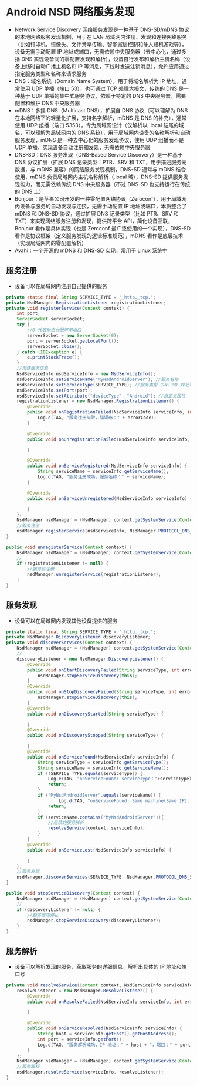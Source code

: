 # Android NSD 网络服务发现
- Network Service Discovery 网络服务发现是一种基于 DNS-SD/​​mDNS 协议的本地网络服务发现机制，用于在 LAN 局域网内注册、发现和连接网络服务（比如打印机、摄像头、文件共享传输、智能家居控制和多人联机游戏等），设备无需手动配置 IP 地址或端口，无需依赖中央服务器（去中心化，通过多播 DNS 实现设备间的零配置发现和解析），设备自行发布和解析主机名称（设备上线时自动广播主机名和 IP 等消息，下线时发送注销消息），允许应用通过指定服务类型和名称来请求服务 
- DNS：域名系统（Domain Name System），用于将域名解析为 IP 地址，通常使用 UDP 单播（端口 53），也可通过 TCP 处理大报文，传统的 DNS 是一种基于 UDP 单播的集中式服务协议，依赖于特定的 DNS 中央服务器，需要配置和维护 DNS 中央服务器
- mDNS：多播 DNS（Multicast DNS），扩展自 DNS 协议（可以理解为 DNS 在本地网络下的轻量化扩展，支持名字解析，mDNS 是 DNS 的补充），通常使用 UDP 组播（端口 5353），专为局域网设计（仅解析以 .local 结尾的域名，可以理解为局域网内的 DNS 系统），用于局域网内设备的名称解析和自动服务发现，mDNS 是一种去中心化的服务发现协议，使用 UDP 组播而不是 UDP 单播，实现设备自动注册和发现，无需依赖中央服务器
- DNS-SD：DNS 服务发现（DNS-Based Service Discovery）是一种基于 DNS 协议扩展（扩展 DNS 记录类型：PTR、SRV 和 TXT，用于描述服务元数据，与 mDNS 兼容）的网络服务发现机制，DNS-SD 通常与 mDNS 结合使用，mDNS 负责局域网内主机名称解析（.local 域），DNS-SD 提供服务发现能力，而无需依赖传统 DNS 中央服务器（不过 DNS-SD 也支持运行在传统的 DNS 上）
- Bonjour：是苹果公司开发的一种零配置网络协议（Zeroconf），用于局域网内设备与服务的自动发现与连接，无需手动配置 IP 地址或端口，本质整合了 mDNS 和 DNS-SD 协议，通过扩展 DNS 记录类型（比如 PTR、SRV 和 TXT）来实现网络服务注册和发现，提供跨平台 API，简化设备互联，Bonjour 看作是具体实现（也是 Zeroconf 最广泛使用的一个实现），DNS-SD 看作是协议框架（定义服务发现的逻辑标准规范），mDNS 看作是底层技术（实现局域网内的零配置解析）
- Avahi：一个开源的 mDNS 和 DNS-SD 实现，常用于 Linux 系统中

## 服务注册
- 设备可以在局域网内注册自己提供的服务
```java
private static final String SERVICE_TYPE = "_http._tcp.";
private NsdManager.RegistrationListener registrationListener;
private void registerService(Context context) {
    int port;
    ServerSocket serverSocket;
    try {
        //0 代表动态分配可用端口
        serverSocket = new ServerSocket(0);
        port = serverSocket.getLocalPort();
        serverSocket.close();
    } catch (IOException e) {
        e.printStackTrace();
    }
    //创建服务信息
    NsdServiceInfo nsdServiceInfo = new NsdServiceInfo();
    nsdServiceInfo.setServiceName("MyNsdAndroidServer"); //服务名称
    nsdServiceInfo.setServiceType(SERVICE_TYPE); //服务类型（DNS-SD 规范）
    nsdServiceInfo.setPort(port);
    nsdServiceInfo.setAttribute("deviceType", "Android"); //自定义属性
    registrationListener = new NsdManager.RegistrationListener() {
        @Override
        public void onRegistrationFailed(NsdServiceInfo serviceInfo, int errorCode) {
            Log.e(TAG, "服务注册失败，错误码：" + errorCode);
        }

        @Override
        public void onUnregistrationFailed(NsdServiceInfo serviceInfo, int errorCode) {

        }

        @Override
        public void onServiceRegistered(NsdServiceInfo serviceInfo) {
            String serviceName = serviceInfo.getServiceName();
            Log.d(TAG, "服务注册成功，服务名称：" + serviceName);
        }

        @Override
        public void onServiceUnregistered(NsdServiceInfo serviceInfo) {

        }
    };
    NsdManager nsdManager = (NsdManager) context.getSystemService(Context.NSD_SERVICE);
    //服务注册
    nsdManager.registerService(nsdServiceInfo, NsdManager.PROTOCOL_DNS_SD, registrationListener);
}

public void unregisterService(Context context) {
    NsdManager nsdManager = (NsdManager) context.getSystemService(Context.NSD_SERVICE);
    //
    if (registrationListener != null) {
        //服务反注册
        nsdManager.unregisterService(registrationListener);
    }
}
```

## 服务发现
- 设备可以在局域网内发现其他设备提供的服务
```java
private static final String SERVICE_TYPE = "_http._tcp.";
private NsdManager.DiscoveryListener discoveryListener;
private void discoverServices(Context context) {
    NsdManager nsdManager = (NsdManager) context.getSystemService(Context.NSD_SERVICE);
    //
    discoveryListener = new NsdManager.DiscoveryListener() {
        @Override
        public void onStartDiscoveryFailed(String serviceType, int errorCode) {
            nsdManager.stopServiceDiscovery(this);
        }
        @Override
        public void onStopDiscoveryFailed(String serviceType, int errorCode) {
            nsdManager.stopServiceDiscovery(this);
        }
        @Override
        public void onDiscoveryStarted(String serviceType) {

        }
        @Override
        public void onDiscoveryStopped(String serviceType) {

        }
        @Override
        public void onServiceFound(NsdServiceInfo serviceInfo) {
            String serviceType = serviceInfo.getServiceType();
            String serviceName = serviceInfo.getServiceName();
            if (!SERVICE_TYPE.equals(serviceType)) {
                Log.e(TAG, "onServiceFound: serviceType："+serviceType);
                return;
            }
            if ("MyNsdAndroidServer".equals(serviceName)) {
                    Log.d(TAG, "onServiceFound: Same machine(Same IP): " + serviceName);
                return;
            }
            if (serviceName.contains("MyNsdAndroidServer")){
                //后续的服务解析
                resolveService(context, serviceInfo);
            }
        }
        @Override
        public void onServiceLost(NsdServiceInfo serviceInfo) {

        }
    };
    //服务发现
    nsdManager.discoverServices(SERVICE_TYPE, NsdManager.PROTOCOL_DNS_SD, discoveryListener);
}

public void stopServiceDiscovery(Context context) {
    NsdManager nsdManager = (NsdManager) context.getSystemService(Context.NSD_SERVICE);
    //
    if (discoveryListener != null) {
        //服务发现停止
        nsdManager.stopServiceDiscovery(discoveryListener);
    }
}
```


## 服务解析
- 设备可以解析发现的服务，获取服务的详细信息，解析出具体的 IP 地址和端口号
```java
private void resolveService(Context context, NsdServiceInfo serviceInfo) {
    resolveListener = new NsdManager.ResolveListener() {
        @Override
        public void onResolveFailed(NsdServiceInfo serviceInfo, int errorCode) {

        }

        @Override
        public void onServiceResolved(NsdServiceInfo serviceInfo) {
            String host = serviceInfo.getHost().getHostAddress();
            int port = serviceInfo.getPort();
            Log.d(TAG, "服务解析成功，IP 地址：" + host + "，端口：" + port);
        }
    };
    NsdManager nsdManager = (NsdManager) context.getSystemService(Context.NSD_SERVICE);
    //服务解析
    nsdManager.resolveService(serviceInfo, resolveListener);
}
```